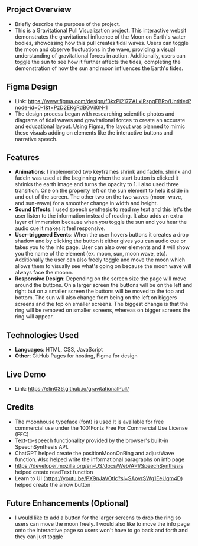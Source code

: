## **Project Overview**

- Briefly describe the purpose of the project.
- This is a Gravitational Pull Visualization project. This interactive websit demonstrates the gravitational influence of the Moon on Earth's water bodies, showcasing how this pull creates tidal waves. Users can toggle the moon and observe fluctuations in the wave, providing a visual understanding of gravitational forces in action. Additionally, users can toggle the sun to see how it further affects the tides, completing the demonstration of how the sun and moon influences the Earth's tides.

## **Figma Design**

- Link: https://www.figma.com/design/f3kxPi217ZALxlRspqFBRo/Untitled?node-id=0-1&t=PzD2EKgRdBGVil0N-1
- The design process began with researching scientific photos and diagrams of tidal waves and gravitational forces to create an accurate and educational layout. Using Figma, the layout was planned to mimic these visuals adding on elements like the interactive buttons and narrative speech.

## **Features**

-  **Animations**: I implemented two keyframes shrink and fadeIn. shrink and fadeIn was used at the beginning when the start button is clicked it shrinks the earth image and turns the opacity to 1. I also used three transition. One on the property left on the sun element to help it slide in and out of the screen. The other two on the two waves (moon-wave, and sun-wave) for a smoother change in width and height.
- **Sound Effects**: I used speech synthesis to read my text and this let's the user listen to the information instead of reading. It also adds an extra layer of immersion because when you toggle the sun and you hear the audio cue it makes it feel responsive.
- **User-triggered Events**: When the user hovers buttons it creates a drop shadow and by clicking the button it either gives you can audio cue or takes you to the info page. User can also over elements and it will show you the name of the element (ex. moon, sun, moon wave, etc). Additionally the user can also freely toggle and move the moon which allows them to visually see what's going on because the moon wave will always face the moonn.
- **Responsive Design**: Depending on the screen size the page will move around the buttons. On a larger screen the buttons will be on the left and right but on a smaller screen the buttons will be moved to the top and bottom. The sun will also change from being on the left on biggers screens and the top on smaller screens. The biggest change is that the ring will be removed on smaller screens, whereas on bigger screens the ring will appear.

## **Technologies Used**

- **Languages**: HTML, CSS, JavaScript
- **Other**: GitHub Pages for hosting, Figma for design

## **Live Demo**

- Link: https://elin036.github.io/gravitationalPull/

## **Credits**

- The moonhouse typeface (font) is used It is available for free commercial use under the 1001Fonts Free For Commercial Use License (FFC)
- Text-to-speech functionality provided by the browser's built-in SpeechSynthesis API.
- ChatGPT helped create the positionMoonOnRing and adjustWave function. Also helped write the informational paragraphs on info page
- https://developer.mozilla.org/en-US/docs/Web/API/SpeechSynthesis helped create readText function
- Learn to UI (https://youtu.be/PX9nJaVOtlc?si=SAovrSWg1EeUqm4D) helped create the arrow button

## **Future Enhancements (Optional)**

- I would like to add a button for the larger screens to drop the ring so users can move the moon freely. I would also like to move the info page onto the interactive page so users won't have to go back and forth and they can just toggle